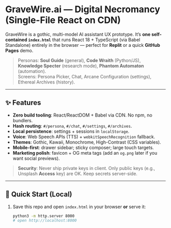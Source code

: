 # GraveWire.ai — Digital Necromancy (Single-File React on CDN)

GraveWire is a gothic, multi-model AI assistant UX prototype. It’s **one self-contained `index.html`** that runs React 18 + TypeScript (via Babel Standalone) entirely in the browser — perfect for **Replit** or a quick **GitHub Pages** demo.

> Personas: **Soul Guide** (general), **Code Wraith** (Python/JS), **Knowledge Specter** (research mode), **Phantom Automaton** (automation).  
> Screens: Persona Picker, Chat, Arcane Configuration (settings), Ethereal Archives (history).

---

## ✨ Features
- **Zero build tooling**: React/ReactDOM + Babel via CDN. No npm, no bundlers.
- **Hash routing**: `#/persona`, `#/chat`, `#/settings`, `#/archives`.
- **Local persistence**: settings + sessions in `localStorage`.
- **Voice**: Web Speech APIs (TTS) + `webkitSpeechRecognition` fallback.
- **Themes**: Gothic, Kawaii, Monochrome, High-Contrast (CSS variables).
- **Mobile-first**: drawer sidebar; sticky composer; large touch targets.
- **Marketing polish**: favicon + OG meta tags (add an `og.png` later if you want social previews).

> **Security**: Never ship private keys in client. Only public keys (e.g., Unsplash **Access** key) are OK. Keep secrets server-side.

---

## 🚀 Quick Start (Local)
1. Save this repo and open `index.html` in your browser **or** serve it:
   ```bash
   python3 -m http.server 8000
   # open http://localhost:8000
